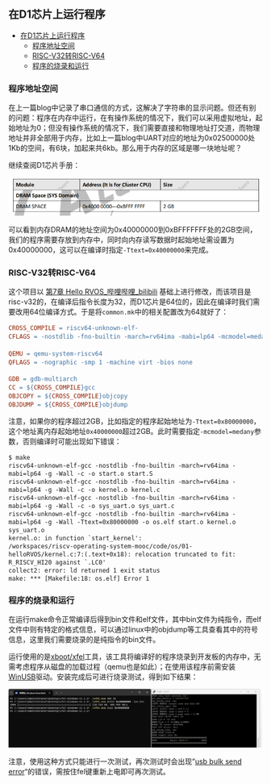 ## 在D1芯片上运行程序

- [在D1芯片上运行程序](#在d1芯片上运行程序)
  - [程序地址空间](#程序地址空间)
  - [RISC-V32转RISC-V64](#risc-v32转risc-v64)
  - [程序的烧录和运行](#程序的烧录和运行)


### 程序地址空间

在上一篇blog中记录了串口通信的方式，这解决了字符串的显示问题。但还有别的问题：程序在内存中运行，在有操作系统的情况下，我们可以采用虚拟地址，起始地址为0；但没有操作系统的情况下，我们需要直接和物理地址打交道，而物理地址并非全部用于内存，比如上一篇blog中UART对应的地址为0x02500000处1Kb的空间，有6块，加起来共6kb。那么用于内存的区域是哪一块地址呢？

继续查阅D1芯片手册：

<img src="img/image-20231029101519095.png" alt="image-20231029101519095" style="zoom:67%;" />

可以看到内存DRAM的地址空间为0x40000000到0xBFFFFFFF处的2GB空间，我们的程序需要存放到内存中，同时向内存读写数据时起始地址需设置为0x40000000，这可以在编译时指定`-Ttext=0x40000000`来完成。

### RISC-V32转RISC-V64

这个项目以 [第7章 Hello RVOS_哔哩哔哩_bilibili](https://www.bilibili.com/video/BV1Q5411w7z5/?p=16&vd_source=d7b8f428791733397f523f73270a2c9b) 基础上进行修改，而该项目是risc-v32的，在编译后指令长度为32，而D1芯片是64位的，因此在编译时我们需要改用64位编译方式。于是将`common.mk`中的相关配置改为64就好了：

```makefile
CROSS_COMPILE = riscv64-unknown-elf-
CFLAGS = -nostdlib -fno-builtin -march=rv64ima -mabi=lp64 -mcmodel=medany -g -Wall

QEMU = qemu-system-riscv64
QFLAGS = -nographic -smp 1 -machine virt -bios none

GDB = gdb-multiarch
CC = ${CROSS_COMPILE}gcc
OBJCOPY = ${CROSS_COMPILE}objcopy
OBJDUMP = ${CROSS_COMPILE}objdump
```

注意，如果你的程序超过2GB，比如指定的程序起始地址为`-Ttext=0x80000000`，这个地址离内存起始地址`0x40000000`超过2GB。此时需要指定`-mcmodel=medany`参数，否则编译时可能出现如下错误：

```console
$ make 
riscv64-unknown-elf-gcc -nostdlib -fno-builtin -march=rv64ima -mabi=lp64 -g -Wall -c -o start.o start.S
riscv64-unknown-elf-gcc -nostdlib -fno-builtin -march=rv64ima -mabi=lp64 -g -Wall -c -o kernel.o kernel.c
riscv64-unknown-elf-gcc -nostdlib -fno-builtin -march=rv64ima -mabi=lp64 -g -Wall -c -o sys_uart.o sys_uart.c
riscv64-unknown-elf-gcc -nostdlib -fno-builtin -march=rv64ima -mabi=lp64 -g -Wall -Ttext=0x80000000 -o os.elf start.o kernel.o sys_uart.o
kernel.o: in function `start_kernel':
/workspaces/riscv-operating-system-mooc/code/os/01-helloRVOS/kernel.c:7:(.text+0x18): relocation truncated to fit: R_RISCV_HI20 against `.LC0'
collect2: error: ld returned 1 exit status
make: *** [Makefile:18: os.elf] Error 1
```

### 程序的烧录和运行
在运行make命令正常编译后得到bin文件和elf文件，其中bin文件为纯指令，而elf文件中则有特定的格式信息，可以通过linux中的objdump等工具查看其中的符号信息，这里我们需要烧录的是纯指令的bin文件。

运行使用的是[xboot/xfel](https://github.com/xboot/xfel/tree/master)工具，该工具将编译好的程序烧录到开发板的内存中，无需考虑程序从磁盘的加载过程（qemu也是如此）；在使用该程序前需安装[WinUSB]((https://zadig.akeo.ie/))驱动。安装完成后可进行烧录测试，得到如下结果：

![image-20231027163328485](../doc/img/image-1.png)

注意，使用这种方式只能进行一次测试，再次测试时会出现”[usb bulk send error](https://github.com/xboot/xfel/issues/56#issuecomment-1782238115)“的错误，需按住fel键重新上电即可再次测试。





